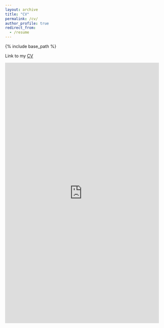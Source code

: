 ```yaml
---
layout: archive
title: "CV"
permalink: /cv/
author_profile: true
redirect_from:
  - /resume
---
```


{% include base_path %}

Link to my [CV](https://docs.google.com/document/d/1frCQqy8xmtGkbE7-xOg_vpuN7Ozdxmw556NUSWejGsA/edit?usp=sharing)

<embed src="https://vanshajkhattar.github.io/Khattar_CV_Amazon2.pdf.pdf" width="100%" height="850px"/>
